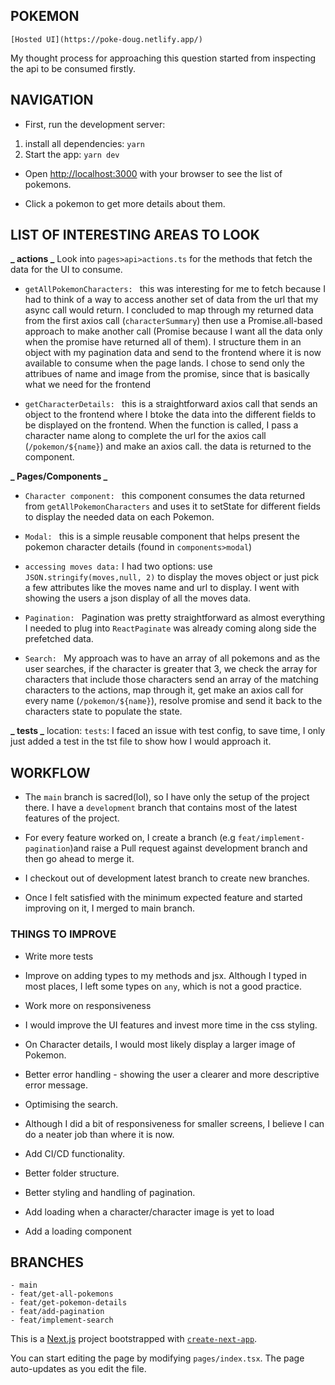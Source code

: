 ## POKEMON

`[Hosted UI](https://poke-doug.netlify.app/)`

My thought process for approaching this question started from inspecting the api to be consumed firstly.

## NAVIGATION

- First, run the development server: 

1. install all dependencies: `yarn`
2. Start the app: `yarn dev`

- Open [http://localhost:3000](http://localhost:3000) with your browser to see the list of pokemons.

- Click a pokemon to get more details about them.
## LIST OF INTERESTING AREAS TO LOOK
**_ actions _**
Look into `pages>api>actions.ts` for the methods that fetch the data for the UI to consume.



- `getAllPokemonCharacters: ` this was interesting for me to fetch because I had to think of a way to access another set of data from the url that my async call would return. I concluded to map through my returned data from the first axios call (`characterSummary`) then use a Promise.all-based approach to make another call (Promise because I want all the data only when the promise have returned all of them).
I structure them in an object with my pagination data and send to the frontend where it is now available to consume when the page lands.
I chose to send only the attribues of name and image from the promise, since that is basically what we need for the frontend

- `getCharacterDetails: ` this is a straightforward axios call that sends an object to the frontend where I btoke the data into the different fields to be displayed on the frontend.
  When the function is called, I pass a character name along to complete the url for the axios call (`/pokemon/${name}`) and make an axios call. the data is returned to the component.

**_ Pages/Components _**

- `Character component: ` this component consumes the data returned from `getAllPokemonCharacters` and uses it to setState for different fields to display the needed data on each Pokemon.

- `Modal: ` this is a simple reusable component that helps present the pokemon character details (found in `components>modal`)

- `accessing moves data:` I had two options: use `JSON.stringify(moves,null, 2)` to display the moves object or just pick a few attributes like the moves name and url to display. I went with showing the users a json display of all the moves data.

- `Pagination: ` Pagination was pretty straightforward as almost everything I needed to plug into `ReactPaginate` was already coming along side the prefetched data.

- `Search: ` My approach was to have an array of all pokemons and as the user searches, if the character is greater that 3, we check the array for characters that include those characters send an array of the matching characters to the actions, map through it, get make an axios call for every name (`/pokemon/${name}`), resolve promise and send it back to the characters state to populate the state.

**_ tests _**
location: `tests`: I faced an issue with test config, to save time, I only just added a test in the tst file to show how I would approach it.

## WORKFLOW
- The `main` branch is sacred(lol), so I have only the setup of the project there. I have a `development` branch that contains most of the latest features of the project.

- For every feature worked on, I create a branch (e.g `feat/implement-pagination`)and raise a Pull request against development branch and then go ahead to merge it.  

- I checkout out of development latest branch to create new branches.

- Once I felt satisfied with the minimum expected feature and started improving on it, I merged to main branch.

### THINGS TO IMPROVE

- Write more tests

- Improve on adding types to my methods and jsx. Although I typed in most places, I left some types on `any`, which is not a good practice.

- Work more on responsiveness

- I would improve the UI features and invest more time in the css styling.

- On Character details, I would most likely display a larger image of Pokemon.

- Better error handling - showing the user a clearer and more descriptive error message.

- Optimising the search.

- Although I did a bit of responsiveness for smaller screens, I believe I can do a neater job than where it is now.

- Add CI/CD functionality.

- Better folder structure.

- Better styling and handling of pagination.

- Add loading when a character/character image is yet to load 

- Add a loading component


## BRANCHES 
```
- main
- feat/get-all-pokemons
- feat/get-pokemon-details
- feat/add-pagination
- feat/implement-search
```




This is a [Next.js](https://nextjs.org/) project bootstrapped with [`create-next-app`](https://github.com/vercel/next.js/tree/canary/packages/create-next-app).

You can start editing the page by modifying `pages/index.tsx`. The page auto-updates as you edit the file.

